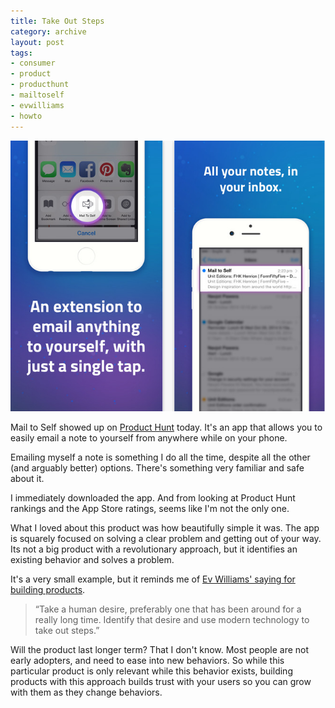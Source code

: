 ```yaml
---
title: Take Out Steps
category: archive
layout: post
tags:
- consumer
- product
- producthunt
- mailtoself
- evwilliams
- howto
---
```


![mailtoself](/images/mailtoself.png)

Mail to Self showed up on [Product Hunt](https://www.producthunt.com/posts/mail-to-self) today. It's an app that allows you to easily email a note to yourself from anywhere while on your phone.

Emailing myself a note is something I do all the time, despite all the other (and arguably better) options. There's something very familiar and safe about it. 

I immediately downloaded the app. And from looking at Product Hunt rankings and the App Store ratings, seems like I'm not the only one. 

What I loved about this product was how beautifully simple it was. The app is squarely focused on solving a clear problem and getting out of your way. Its not a big product with a revolutionary approach, but it identifies an existing behavior and solves a problem. 

It's a very small example, but it reminds me of [Ev Williams' saying for building products](http://www.wired.com/2013/09/ev-williams-xoxo/).

>“Take a human desire, preferably one that has been around for a really long time. Identify that desire and use modern technology to take out steps.”

Will the product last longer term? That I don't know. Most people are not early adopters, and need to ease into new behaviors. So while this particular product is only relevant while this behavior exists, building products with this approach builds trust with your users so you can grow with them as they change behaviors. 

